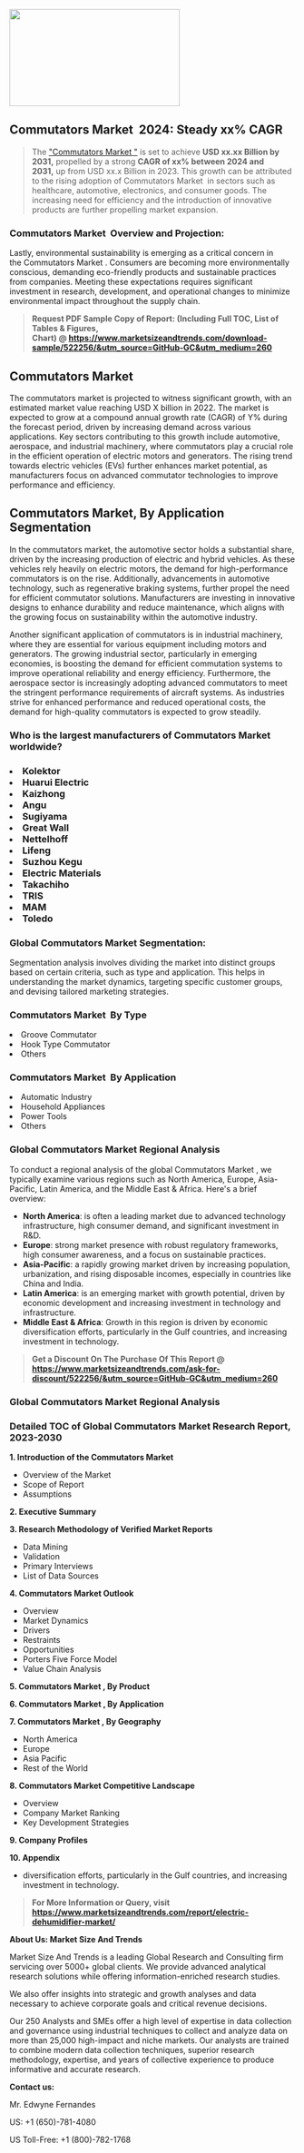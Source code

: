<p><img class="alignnone size-medium wp-image-20088" src="https://ffe5etoiles.com/wp-content/uploads/2024/12/MST1-300x171.png" alt="" width="300" height="171" /></p><h2 id="ember46" class="ember-view reader-text-block__heading-2">Commutators Market &nbsp;2024: Steady&nbsp;xx% CAGR</h2><blockquote id="ember47" class="ember-view reader-text-block__blockquote">The&nbsp;<a class="app-aware-link " href="https://www.marketsizeandtrends.com/download-sample/522256/&utm_source=GitHub-GC&utm_medium=260" target="_blank" data-test-app-aware-link="">"Commutators Market "</a>&nbsp;is set to achieve&nbsp;<strong>USD&nbsp;xx.xx&nbsp;Billion by 2031,</strong>&nbsp;propelled by a strong&nbsp;<strong>CAGR of&nbsp;xx% between 2024 and 2031,</strong>&nbsp;up from USD xx.x Billion in 2023. This growth can be attributed to the rising adoption of&nbsp;Commutators Market &nbsp;in sectors such as healthcare, automotive, electronics, and consumer goods. The increasing need for efficiency and the introduction of innovative products are further propelling market expansion.</blockquote><h3 id="ember48" class="ember-view reader-text-block__heading-3">Commutators Market &nbsp;Overview and Projection:</h3><p id="ember49" class="ember-view reader-text-block__paragraph">Lastly, environmental sustainability is emerging as a critical concern in the&nbsp;Commutators Market . Consumers are becoming more environmentally conscious, demanding eco-friendly products and sustainable practices from companies. Meeting these expectations requires significant investment in research, development, and operational changes to minimize environmental impact throughout the supply chain.</p><blockquote id="ember50" class="ember-view reader-text-block__blockquote"><strong>Request PDF Sample Copy of Report: (Including Full TOC, List of Tables &amp; Figures, Chart)&nbsp;@&nbsp;<strong><a href="https://www.marketsizeandtrends.com/download-sample/522256/&utm_source=GitHub-GC&utm_medium=260" target="_blank">https://www.marketsizeandtrends.com/download-sample/522256/&utm_source=GitHub-GC&utm_medium=260</a></strong></strong></blockquote><h3 class=""> <h2>Commutators Market</h2><p>The commutators market is projected to witness significant growth, with an estimated market value reaching USD X billion in 2022. The market is expected to grow at a compound annual growth rate (CAGR) of Y% during the forecast period, driven by increasing demand across various applications. Key sectors contributing to this growth include automotive, aerospace, and industrial machinery, where commutators play a crucial role in the efficient operation of electric motors and generators. The rising trend towards electric vehicles (EVs) further enhances market potential, as manufacturers focus on advanced commutator technologies to improve performance and efficiency.</p><h2>Commutators Market, By Application Segmentation</h2><p>In the commutators market, the automotive sector holds a substantial share, driven by the increasing production of electric and hybrid vehicles. As these vehicles rely heavily on electric motors, the demand for high-performance commutators is on the rise. Additionally, advancements in automotive technology, such as regenerative braking systems, further propel the need for efficient commutator solutions. Manufacturers are investing in innovative designs to enhance durability and reduce maintenance, which aligns with the growing focus on sustainability within the automotive industry.</p><p>Another significant application of commutators is in industrial machinery, where they are essential for various equipment including motors and generators. The growing industrial sector, particularly in emerging economies, is boosting the demand for efficient commutation systems to improve operational reliability and energy efficiency. Furthermore, the aerospace sector is increasingly adopting advanced commutators to meet the stringent performance requirements of aircraft systems. As industries strive for enhanced performance and reduced operational costs, the demand for high-quality commutators is expected to grow steadily.</p></h3><h3 id="" class="">Who is the largest manufacturers of&nbsp;Commutators Market worldwide?</h3><h3 class=""></Li><Li>Kolektor</Li><Li> Huarui Electric</Li><Li> Kaizhong</Li><Li> Angu</Li><Li> Sugiyama</Li><Li> Great Wall</Li><Li> Nettelhoff</Li><Li> Lifeng</Li><Li> Suzhou Kegu</Li><Li> Electric Materials</Li><Li> Takachiho</Li><Li> TRIS</Li><Li> MAM</Li><Li> Toledo</h3><h3 id="ember53" class="ember-view reader-text-block__heading-3">Global&nbsp;Commutators Market Segmentation:</h3><p id="ember54" class="ember-view reader-text-block__paragraph">Segmentation analysis involves dividing the market into distinct groups based on certain criteria, such as type and application. This helps in understanding the market dynamics, targeting specific customer groups, and devising tailored marketing strategies.</p><h3 id="" class="">Commutators Market &nbsp;By Type</h3><p></Li><Li>Groove Commutator</Li><Li> Hook Type Commutator</Li><Li> Others</p><h3 id="" class="">Commutators Market &nbsp;By Application</h3><p class=""></Li><Li>Automatic Industry</Li><Li> Household Appliances</Li><Li> Power Tools</Li><Li> Others</p><h3 id="ember62" class="ember-view reader-text-block__heading-3">Global Commutators Market Regional Analysis</h3><p id="ember63" class="ember-view reader-text-block__paragraph">To conduct a regional analysis of the global Commutators Market , we typically examine various regions such as North America, Europe, Asia-Pacific, Latin America, and the Middle East &amp; Africa. Here's a brief overview:</p><ul><li><strong>North America</strong>: is often a leading market due to advanced technology infrastructure, high consumer demand, and significant investment in R&amp;D.</li><li><strong>Europe</strong>: strong market presence with robust regulatory frameworks, high consumer awareness, and a focus on sustainable practices.</li><li><strong>Asia-Pacific</strong>: a rapidly growing market driven by increasing population, urbanization, and rising disposable incomes, especially in countries like China and India.</li><li><strong>Latin America</strong>: is an emerging market with growth potential, driven by economic development and increasing investment in technology and infrastructure.</li><li><strong>Middle East &amp; Africa</strong>: Growth in this region is driven by economic diversification efforts, particularly in the Gulf countries, and increasing investment in technology.</li></ul><blockquote id="ember61" class="ember-view reader-text-block__blockquote"><strong>Get a Discount On The Purchase Of This Report @ <strong><a href="https://html-cleaner.com/" target="">https://www.marketsizeandtrends.com/ask-for-discount/522256/&utm_source=GitHub-GC&utm_medium=260</a></strong></strong></blockquote><h3 id="ember62" class="ember-view reader-text-block__heading-3">Global Commutators Market Regional Analysis</h3><h3 id="" class="">Detailed TOC of Global Commutators Market Research Report, 2023-2030</h3><p id="" class=""><strong>1. Introduction of the Commutators Market </strong></p><ul><li>Overview of the Market</li><li>Scope of Report</li><li>Assumptions</li></ul><p id="" class=""><strong>2. Executive Summary</strong></p><p id="" class=""><strong>3. Research Methodology of Verified Market Reports</strong></p><ul><li>Data Mining</li><li>Validation</li><li>Primary Interviews</li><li>List of Data Sources</li></ul><p id="" class=""><strong>4. Commutators Market Outlook</strong></p><ul><li>Overview</li><li>Market Dynamics</li><li>Drivers</li><li>Restraints</li><li>Opportunities</li><li>Porters Five Force Model</li><li>Value Chain Analysis</li></ul><p id="" class=""><strong>5. Commutators Market , By Product</strong></p><p id="" class=""><strong>6. Commutators Market , By Application</strong></p><p id="" class=""><strong>7. Commutators Market , By Geography</strong></p><ul><li>North America</li><li>Europe</li><li>Asia Pacific</li><li>Rest of the World</li></ul><p id="" class=""><strong>8. Commutators Market Competitive Landscape</strong></p><ul><li>Overview</li><li>Company Market Ranking</li><li>Key Development Strategies</li></ul><p id="" class=""><strong>9. Company Profiles</strong></p><p id="" class=""><strong>10. Appendix</strong></p><ul><li>diversification efforts, particularly in the Gulf countries, and increasing investment in technology.</li></ul><blockquote id="ember65" class="ember-view reader-text-block__blockquote"><strong>For More Information or Query, visit <strong><strong><a href="https://html-cleaner.com/" target="">https://www.marketsizeandtrends.com/report/electric-dehumidifier-market/</a></strong></strong></strong></blockquote><p id="" class=""><strong>About Us: Market Size And Trends</strong></p><p id="" class="">Market Size And Trends is a leading Global Research and Consulting firm servicing over 5000+ global clients. We provide advanced analytical research solutions while offering information-enriched research studies.</p><p id="" class="">We also offer insights into strategic and growth analyses and data necessary to achieve corporate goals and critical revenue decisions.</p><p id="" class="">Our 250 Analysts and SMEs offer a high level of expertise in data collection and governance using industrial techniques to collect and analyze data on more than 25,000 high-impact and niche markets. Our analysts are trained to combine modern data collection techniques, superior research methodology, expertise, and years of collective experience to produce informative and accurate research.</p><p id="" class=""><strong>Contact us:</strong></p><p id="" class="">Mr. Edwyne Fernandes</p><p id="" class="">US: +1 (650)-781-4080</p><p id="" class="">US Toll-Free: +1 (800)-782-1768</p>
